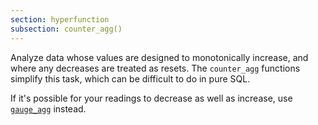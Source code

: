 ```yaml
---
section: hyperfunction
subsection: counter_agg()
---
```


Analyze data whose values are designed to monotonically increase, and where any
decreases are treated as resets. The `counter_agg` functions simplify this task,
which can be difficult to do in pure SQL.

If it's possible for your readings to decrease as well as increase, use [`gauge_agg`][gauge_agg]
instead.

[gauge_agg]: /api/:currentVersion:/hyperfunctions/counters-and-gauges/gauge_agg/
